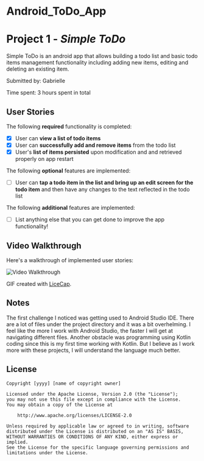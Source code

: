 # Android_ToDo_App

# Project 1 - *Simple ToDo*

Simple ToDo is an android app that allows building a todo list and basic todo items management functionality including adding new items, editing and deleting an existing item.

Submitted by: Gabrielle

Time spent: 3 hours spent in total

## User Stories

The following **required** functionality is completed:

* [x] User can **view a list of todo items**
* [x] User can **successfully add and remove items** from the todo list
* [x] User's **list of items persisted** upon modification and and retrieved properly on app restart

The following **optional** features are implemented:

* [ ] User can **tap a todo item in the list and bring up an edit screen for the todo item** and then have any changes to the text reflected in the todo list

The following **additional** features are implemented:

* [ ] List anything else that you can get done to improve the app functionality!

## Video Walkthrough

Here's a walkthrough of implemented user stories:

<img src='http://i.imgur.com/link/to/your/gif/file.gif' title='Video Walkthrough' width='' alt='Video Walkthrough' />

GIF created with [LiceCap](http://www.cockos.com/licecap/).

## Notes

The first challenge I noticed was getting used to Android Studio IDE. There are a lot of files under the project directory and it was a bit overhelming. I feel like
the more I work with Android Studio, the faster I will get at navigating different files. Another obstacle was programming using Kotlin coding since this is my first time
working with Kotlin. But I believe as I work more with these projects, I will understand the language much better.

## License

    Copyright [yyyy] [name of copyright owner]

    Licensed under the Apache License, Version 2.0 (the "License");
    you may not use this file except in compliance with the License.
    You may obtain a copy of the License at

        http://www.apache.org/licenses/LICENSE-2.0

    Unless required by applicable law or agreed to in writing, software
    distributed under the License is distributed on an "AS IS" BASIS,
    WITHOUT WARRANTIES OR CONDITIONS OF ANY KIND, either express or implied.
    See the License for the specific language governing permissions and 
    limitations under the License.
